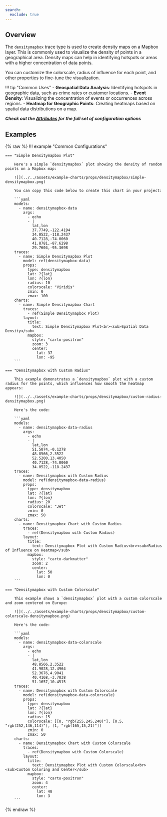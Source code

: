 ```yaml
---
search:
  exclude: true
---
```

<!--start-->
## Overview

The `densitymapbox` trace type is used to create density maps on a Mapbox layer. This is commonly used to visualize the density of points in a geographical area. Density maps can help in identifying hotspots or areas with a higher concentration of data points.

You can customize the colorscale, radius of influence for each point, and other properties to fine-tune the visualization.

!!! tip "Common Uses"
    - **Geospatial Data Analysis**: Identifying hotspots in geographic data, such as crime rates or customer locations.
    - **Event Density**: Visualizing the concentration of events or occurrences across regions.
    - **Heatmap for Geographic Points**: Creating heatmaps based on spatial data distributions on a map.

_**Check out the [Attributes](../configuration/Trace/Props/Densitymapbox/#attributes) for the full set of configuration options**_

## Examples

{% raw %}
!!! example "Common Configurations"

    === "Simple Densitymapbox Plot"

        Here's a simple `densitymapbox` plot showing the density of random points on a Mapbox map:

        ![](../../assets/example-charts/props/densitymapbox/simple-densitymapbox.png)

        You can copy this code below to create this chart in your project:

        ```yaml
        models:
          - name: densitymapbox-data
            args:
              - echo
              - |
                lat,lon
                37.7749,-122.4194
                34.0522,-118.2437
                40.7128,-74.0060
                41.8781,-87.6298
                29.7604,-95.3698
        traces:
          - name: Simple Densitymapbox Plot
            model: ref(densitymapbox-data)
            props:
              type: densitymapbox
              lat: ?{lat}
              lon: ?{lon}
              radius: 10
              colorscale: "Viridis"
              zmin: 0
              zmax: 100
        charts:
          - name: Simple Densitymapbox Chart
            traces:
              - ref(Simple Densitymapbox Plot)
            layout:
              title:
                text: Simple Densitymapbox Plot<br><sub>Spatial Data Density</sub>
              mapbox:
                style: "carto-positron"
                zoom: 3
                center:
                  lat: 37
                  lon: -95
        ```

    === "Densitymapbox with Custom Radius"

        This example demonstrates a `densitymapbox` plot with a custom radius for the points, which influences how smooth the heatmap appears:

        ![](../../assets/example-charts/props/densitymapbox/custom-radius-densitymapbox.png)

        Here's the code:

        ```yaml
        models:
          - name: densitymapbox-data-radius
            args:
              - echo
              - |
                lat,lon
                51.5074,-0.1278
                48.8566,2.3522
                52.5200,13.4050
                40.7128,-74.0060
                34.0522,-118.2437
        traces:
          - name: Densitymapbox with Custom Radius
            model: ref(densitymapbox-data-radius)
            props:
              type: densitymapbox
              lat: ?{lat}
              lon: ?{lon}
              radius: 20
              colorscale: "Jet"
              zmin: 0
              zmax: 50
        charts:
          - name: Densitymapbox Chart with Custom Radius
            traces:
              - ref(Densitymapbox with Custom Radius)
            layout:
              title:
                text: Densitymapbox Plot with Custom Radius<br><sub>Radius of Influence on Heatmap</sub>
              mapbox:
                style: "carto-darkmatter"
                zoom: 2
                center:
                  lat: 50
                  lon: 0
        ```

    === "Densitymapbox with Custom Colorscale"

        This example shows a `densitymapbox` plot with a custom colorscale and zoom centered on Europe:

        ![](../../assets/example-charts/props/densitymapbox/custom-colorscale-densitymapbox.png)

        Here's the code:

        ```yaml
        models:
          - name: densitymapbox-data-colorscale
            args:
              - echo
              - |
                lat,lon
                48.8566,2.3522
                41.9028,12.4964
                52.3676,4.9041
                40.4168,-3.7038
                51.1657,10.4515
        traces:
          - name: Densitymapbox with Custom Colorscale
            model: ref(densitymapbox-data-colorscale)
            props:
              type: densitymapbox
              lat: ?{lat}
              lon: ?{lon}
              radius: 15
              colorscale: [[0, "rgb(255,245,240)"], [0.5, "rgb(252,146,114)"], [1, "rgb(165,15,21)"]]
              zmin: 0
              zmax: 50
        charts:
          - name: Densitymapbox Chart with Custom Colorscale
            traces:
              - ref(Densitymapbox with Custom Colorscale)
            layout:
              title:
                text: Densitymapbox Plot with Custom Colorscale<br><sub>Custom Coloring and Center</sub>
              mapbox:
                style: "carto-positron"
                zoom: 4
                center:
                  lat: 48
                  lon: 3
        ```

{% endraw %}
<!--end-->